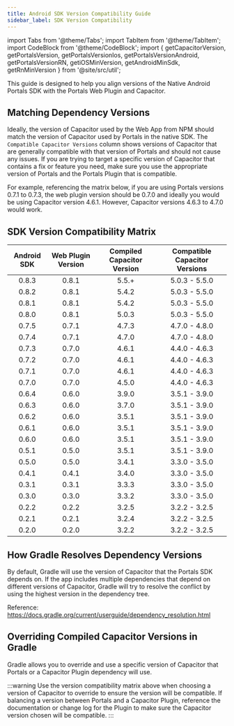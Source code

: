 ```yaml
---
title: Android SDK Version Compatibility Guide
sidebar_label: SDK Version Compatibility
---
```


import Tabs from '@theme/Tabs';
import TabItem from '@theme/TabItem';
import CodeBlock from '@theme/CodeBlock';
import { getCapacitorVersion, getPortalsVersion, getPortalsVersionIos, getPortalsVersionAndroid, getPortalsVersionRN, getiOSMinVersion, getAndroidMinSdk, getRnMinVersion } from '@site/src/util';

This guide is designed to help you align versions of the Native Android Portals SDK with the Portals Web Plugin and Capacitor.

## Matching Dependency Versions

Ideally, the version of Capacitor used by the Web App from NPM should match the version of Capacitor used by Portals in the native SDK. The `Compatible Capacitor Versions` column shows versions of Capacitor that are generally compatible with that version of Portals and should not cause any issues. If you are trying to target a specific version of Capacitor that contains a fix or feature you need, make sure you use the appropriate version of Portals and the Portals Plugin that is compatible.

For example, referencing the matrix below, if you are using Portals versions 0.7.1 to 0.7.3, the web plugin version should be 0.7.0 and ideally you would be using Capacitor version 4.6.1. However, Capacitor versions 4.6.3 to 4.7.0 would work. 

## SDK Version Compatibility Matrix

| Android SDK | Web Plugin Version | Compiled Capacitor Version | Compatible Capacitor Versions |
| :----:      | :----:             | :----:                     | :----:                        |
| 0.8.3       | 0.8.1              | 5.5.+                      | 5.0.3 - 5.5.0                 | 
| 0.8.2       | 0.8.1              | 5.4.2                      | 5.0.3 - 5.5.0                 | 
| 0.8.1       | 0.8.1              | 5.4.2                      | 5.0.3 - 5.5.0                 | 
| 0.8.0       | 0.8.1              | 5.0.3                      | 5.0.3 - 5.5.0                 | 
| 0.7.5       | 0.7.1              | 4.7.3                      | 4.7.0 - 4.8.0                 | 
| 0.7.4       | 0.7.1              | 4.7.0                      | 4.7.0 - 4.8.0                 | 
| 0.7.3       | 0.7.0              | 4.6.1                      | 4.4.0 - 4.6.3                 | 
| 0.7.2       | 0.7.0              | 4.6.1                      | 4.4.0 - 4.6.3                 | 
| 0.7.1       | 0.7.0              | 4.6.1                      | 4.4.0 - 4.6.3                 | 
| 0.7.0       | 0.7.0              | 4.5.0                      | 4.4.0 - 4.6.3                 | 
| 0.6.4       | 0.6.0              | 3.9.0                      | 3.5.1 - 3.9.0                 | 
| 0.6.3       | 0.6.0              | 3.7.0                      | 3.5.1 - 3.9.0                 | 
| 0.6.2       | 0.6.0              | 3.5.1                      | 3.5.1 - 3.9.0                 | 
| 0.6.1       | 0.6.0              | 3.5.1                      | 3.5.1 - 3.9.0                 | 
| 0.6.0       | 0.6.0              | 3.5.1                      | 3.5.1 - 3.9.0                 | 
| 0.5.1       | 0.5.0              | 3.5.1                      | 3.5.1 - 3.9.0                 | 
| 0.5.0       | 0.5.0              | 3.4.1                      | 3.3.0 - 3.5.0                 | 
| 0.4.1       | 0.4.1              | 3.4.0                      | 3.3.0 - 3.5.0                 | 
| 0.3.1       | 0.3.1              | 3.3.3                      | 3.3.0 - 3.5.0                 | 
| 0.3.0       | 0.3.0              | 3.3.2                      | 3.3.0 - 3.5.0                 | 
| 0.2.2       | 0.2.2              | 3.2.5                      | 3.2.2 - 3.2.5                 | 
| 0.2.1       | 0.2.1              | 3.2.4                      | 3.2.2 - 3.2.5                 | 
| 0.2.0       | 0.2.0              | 3.2.2                      | 3.2.2 - 3.2.5                 | 

## How Gradle Resolves Dependency Versions

By default, Gradle will use the version of Capacitor that the Portals SDK depends on. If the app includes multiple dependencies that depend on different versions of Capacitor, Gradle will try to resolve the conflict by using the highest version in the dependency tree. 

Reference: https://docs.gradle.org/current/userguide/dependency_resolution.html

## Overriding Compiled Capacitor Versions in Gradle

Gradle allows you to override and use a specific version of Capacitor that Portals or a Capacitor Plugin dependency will use.

:::warning
Use the version compatibility matrix above when choosing a version of Capacitor to override to ensure the version will be compatible. If balancing a version between Portals and a Capacitor Plugin, reference the documentation or change log for the Plugin to make sure the Capacitor version chosen will be compatible.
:::